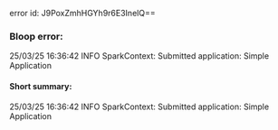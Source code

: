 error id: J9PoxZmhHGYh9r6E3InelQ==
### Bloop error:

25/03/25 16:36:42 INFO SparkContext: Submitted application: Simple Application
#### Short summary: 

25/03/25 16:36:42 INFO SparkContext: Submitted application: Simple Application